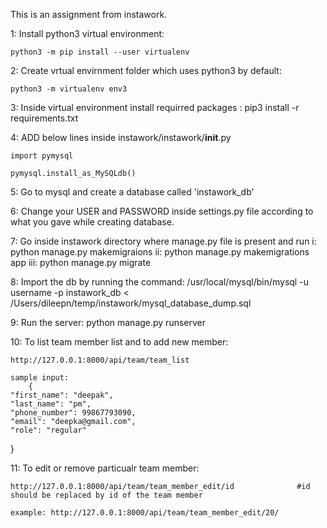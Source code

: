 This is an assignment from instawork.

1: Install python3 virtual environment:

	python3 -m pip install --user virtualenv

2: Create vrtual envirnment folder which uses python3 by default:

	python3 -m virtualenv env3

3: Inside virtual environment install requirred packages :
	pip3 install -r requirements.txt 


4: ADD below  lines inside instawork/instawork/__init__.py

	import pymysql

	pymysql.install_as_MySQLdb()

5: Go to mysql and create a database called 'instawork_db'

6: Change your USER and PASSWORD inside settings.py file according to what you gave while creating database.

7: Go inside instawork directory where manage.py file is present and run 
	i: python manage.py makemigraions 
	ii: python manage.py makemigrations app
    iii: python manage.py migrate

8: Import the db by running the command:
		/usr/local/mysql/bin/mysql -u username -p instawork_db < /Users/dileepn/temp/instawork/mysql_database_dump.sql 

9: Run the server:
   		python manage.py runserver

10: To list team member list and to add new member:

	http://127.0.0.1:8000/api/team/team_list

	sample input:
		{
    "first_name": "deepak",
    "last_name": "pm",
    "phone_number": 99867793090,
    "email": "deepka@gmail.com",
    "role": "regular"
}

11: To edit or remove particualr team member:

	http://127.0.0.1:8000/api/team/team_member_edit/id 				#id should be replaced by id of the team member

	example: http://127.0.0.1:8000/api/team/team_member_edit/20/
	 

